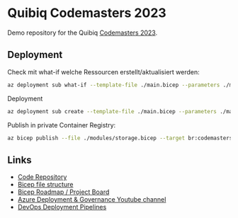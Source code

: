 # Quibiq Codemasters 2023

Demo repository for the Quibiq [Codemasters 2023](https://www.quibiq.de/aktuelles/news-meldung/news/detail/News/codemasters/).

## Deployment

Check mit what-if welche Ressourcen erstellt/aktualisiert werden:

```bash
az deployment sub what-if --template-file ./main.bicep --parameters ./main.parameters.json --location westeurope
```

Deployment

```bash
az deployment sub create --template-file ./main.bicep --parameters ./main.parameters.json --location westeurope
```

Publish in private Container Registry:

```bash
az bicep publish --file ./modules/storage.bicep --target br:codemasters7ii2xg.azurecr.io/modules/storage:1.0
```

## Links

- [Code Repository](https://github.com/mwiedemeyer/codemasters2023)
- [Bicep file structure](https://learn.microsoft.com/en-us/azure/azure-resource-manager/bicep/file)
- [Bicep Roadmap / Project Board](https://github.com/orgs/Azure/projects/115/views/10)
- [Azure Deployment & Governance Youtube channel](https://www.youtube.com/@azuredeploymentsgovernance3067/videos)
- [DevOps Deployment Pipelines](https://learn.microsoft.com/en-us/azure/devops/pipelines/get-started/key-pipelines-concepts?view=azure-devops)
